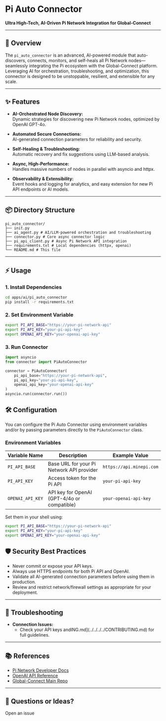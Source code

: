 # Pi Auto Connector

**Ultra High-Tech, AI-Driven Pi Network Integration for Global-Connect**

---

## 🚀 Overview

The `pi_auto_connector` is an advanced, AI-powered module that auto-discovers, connects, monitors, and self-heals all Pi Network nodes—seamlessly integrating the Pi ecosystem with the Global-Connect platform. Leveraging AI for orchestration, troubleshooting, and optimization, this connector is designed to be unstoppable, resilient, and extensible for any scale.

---

## ✨ Features

- **AI-Orchestrated Node Discovery:**  
  Dynamic strategies for discovering new Pi Network nodes, optimized by OpenAI GPT-4o.

- **Automated Secure Connections:**  
  AI-generated connection parameters for reliability and security.

- **Self-Healing & Troubleshooting:**  
  Automatic recovery and fix suggestions using LLM-based analysis.

- **Async, High-Performance:**  
  Handles massive numbers of nodes in parallel with asyncio and httpx.

- **Observability & Extensibility:**  
  Event hooks and logging for analytics, and easy extension for new Pi API endpoints or AI models.

---

## 📦 Directory Structure

```
pi_auto_connector/
├── init.py
├── ai_agent.py # AI/LLM-powered orchestration and troubleshooting
├── connector.py # Core async connector logic
├── pi_api_client.py # Async Pi Network API integration
├── requirements.txt # Local dependencies (httpx, openai)
└── README.md # This file
```
---

## ⚡ Usage

### 1. Install Dependencies

```bash
cd apps/ai/pi_auto_connector
pip install -r requirements.txt
```
### 2. Set Environment Variable

```bash
export PI_API_BASE="https://your-pi-network-api"
export PI_API_KEY="your-pi-api-key"
export OPENAI_API_KEY="your-openai-api-key"
```

### 3. Run Connector

```python
import asyncio
from connector import PiAutoConnector

connector = PiAutoConnector(
    pi_api_base="https://your-pi-network-api",
    pi_api_key="your-pi-api-key",
    openai_api_key="your-openai-api-key"
)
asyncio.run(connector.run())
```

## 🛠️ Configuration

You can configure the Pi Auto Connector using environment variables and/or by passing parameters directly to the `PiAutoConnector` class.

### Environment Variables

| Variable Name        | Description                                    | Example Value                           |
|----------------------|------------------------------------------------|-----------------------------------------|
| `PI_API_BASE`        | Base URL for your Pi Network API provider      | `https://api.minepi.com`                |
| `PI_API_KEY`         | Access token for the Pi API                    | `your-pi-api-key`                       |
| `OPENAI_API_KEY`     | API key for OpenAI (GPT-4/4o or compatible)    | `your-openai-api-key`                   |

Set them in your shell using:

```bash
export PI_API_BASE="https://your-pi-network-api"
export PI_API_KEY="your-pi-api-key"
export OPENAI_API_KEY="your-openai-api-key"
```

## 🛡️ Security Best Practices

- Never commit or expose your API keys.
- Always use HTTPS endpoints for both Pi API and OpenAI.
- Validate all AI-generated connection parameters before using them in production.
- Review and restrict network/firewall settings as appropriate for your deployment.

---

## 🐞 Troubleshooting

- **Connection Issues:**  
  - Check your API keys andING.md](../../../../CONTRIBUTING.md) for full guidelines.

---

## 📚 References

- [Pi Network Developer Docs](https://minepi.com/developers/)
- [OpenAI API Reference](https://platform.openai.com/docs/api-reference)
- [Global-Connect Main Repo](https://github.com/KOSASIH/Global-Connect)

---

## 💬 Questions or Ideas?

Open an issue
